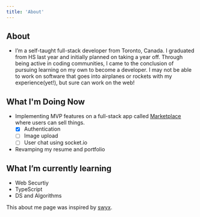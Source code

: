 ```yaml
---
title: 'About'
---
```


## About

- I’m a self-taught full-stack developer from Toronto, Canada. I graduated from HS last year and initially planned on taking a year off. Through being active in coding communities, I came to the conclusion of pursuing learning on my own to become a developer. I may not be able to work on software that goes into airplanes or rockets with my experience(yet!), but sure can work on the web!

## What I'm Doing Now

- Implementing MVP features on a full-stack app called [Marketplace](https://github.com/srirajbura16/Marketplace) where users can sell things.
  - [x] Authentication
  - [ ] Image upload
  - [ ] User chat using socket.io
- Revamping my resume and portfolio

## What I’m currently learning

- Web Securtiy
- TypeScript
- DS and Algorithms

This about me page was inspired by [swyx](https://www.swyx.io/about/).
